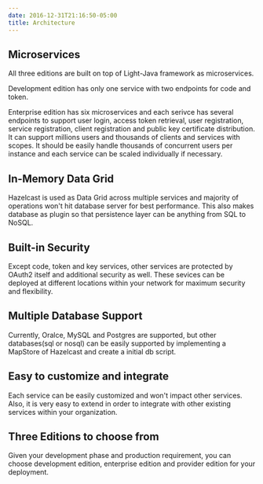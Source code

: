 ```yaml
---
date: 2016-12-31T21:16:50-05:00
title: Architecture
---
```


## Microservices

All three editions are built on top of Light-Java framework as microservices. 

Development edition has only one service with two endpoints for code and token. 

Enterprise edition has six microservices and each serivce has several endpoints to support user login, 
access token retrieval, user registration, service registration, client registration and public 
key certificate distribution. It can support millions users and thousands of clients 
and services with scopes. It should be easily handle thousands of concurrent users per
instance and each service can be scaled individually if necessary.

## In-Memory Data Grid

Hazelcast is used as Data Grid across multiple services and majority of operations
won't hit database server for best performance. This also makes database as plugin
so that persistence layer can be anything from SQL to NoSQL.


## Built-in Security

Except code, token and key services, other services are protected by OAuth2 itself and additional security
as well. These sevices can be deployed at different locations within your network for maximum security and
flexibility. 

## Multiple Database Support

Currently, Oralce, MySQL and Postgres are supported, but other databases(sql or nosql) can be easily supported
by implementing a MapStore of Hazelcast and create a initial db script. 

## Easy to customize and integrate

Each service can be easily customized and won't impact other services. Also, it is very easy to extend in order
to integrate with other existing services within your organization.

## Three Editions to choose from

Given your development phase and production requirement, you can choose development edition, 
enterprise edition and provider edition for your deployment. 

